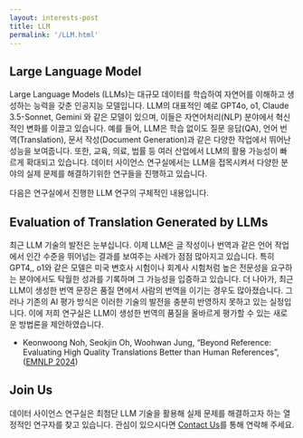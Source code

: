 ```yaml
---
layout: interests-post
title: LLM
permalink: '/LLM.html'
---
```


## Large Language Model

Large Language Models (LLMs)는 대규모 데이터를 학습하여 자연어를 이해하고 생성하는 능력을 갖춘 인공지능 모델입니다. LLM의 대표적인 예로 GPT4o, o1, Claude 3.5-Sonnet, Gemini 와 같은 모델이 있으며, 이들은 자연어처리(NLP) 분야에서 혁신적인 변화를 이끌고 있습니다. 예를 들어, LLM은 학습 없이도 질문 응답(QA), 언어 번역(Translation), 문서 작성(Document Generation)과 같은 다양한 작업에서 뛰어난 성능을 보여줍니다. 또한, 교육, 의료, 법률 등 여러 산업에서 LLM의 활용 가능성이 빠르게 확대되고 있습니다. 데이터 사이언스 연구실에서는 LLM을 접목시켜서 다양한 분야의 실제 문제를 해결하기위한 연구들을 진행하고 있습니다.

다음은 연구실에서 진행한 LLM 연구의 구체적인 내용입니다.

## Evaluation of Translation Generated by LLMs

최근 LLM 기술의 발전은 눈부십니다. 이제 LLM은 글 작성이나 번역과 같은 언어 작업에서 인간 수준을 뛰어넘는 결과를 보여주는 사례가 점점 많아지고 있습니다. 특히 GPT4,, o1와 같은 모델은 미국 변호사 시험이나 회계사 시험처럼 높은 전문성을 요구하는 분야에서도 탁월한 성과를 기록하며 그 가능성을 입증하고 있습니다. 더 나아가, 최근 LLM이 생성한 번역 문장은 품질 면에서 사람의 번역을 이기는 경우도 많아졌습니다. 그러나 기존의 AI 평가 방식은 이러한 기술의 발전을 충분히 반영하지 못하고 있는 실정입니다. 이에 저희 연구실은 LLM이 생성한 번역의 품질을 올바르게 평가할 수 있는 새로운 방법론을 제안하였습니다.

- Keonwoong Noh, Seokjin Oh, Woohwan Jung, “Beyond Reference: Evaluating High Quality Translations Better than Human References”, ([EMNLP 2024](https://aclanthology.org/2024.emnlp-main.294/))

## Join Us
데이터 사이언스 연구실은 최첨단 LLM 기술을 활용해 실제 문제를 해결하고자 하는 열정적인 연구자를 찾고 있습니다. 관심이 있으시다면 [Contact Us](https://dsl.hanyang.ac.kr/contact)를 통해 연락해 주세요.